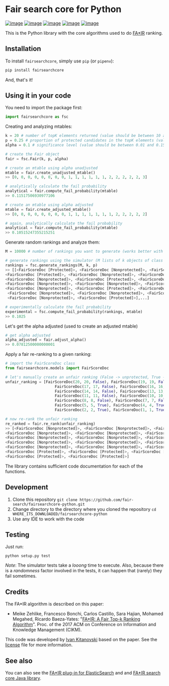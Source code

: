 # Fair search core for Python

[![image](https://img.shields.io/pypi/status/fairsearchcore.svg)](https://pypi.org/project/fairsearchcore/)
[![image](https://img.shields.io/pypi/v/fairsearchcore.svg)](https://pypi.org/project/fairsearchcore/)
[![image](https://img.shields.io/pypi/pyversions/fairsearchcore.svg)](https://pypi.org/project/fairsearchcore/)
[![image](https://img.shields.io/pypi/l/fairsearchcore.svg)](https://pypi.org/project/fairsearchcore/)
[![image](https://img.shields.io/pypi/implementation/fairsearchcore.svg)](https://pypi.org/project/fairsearchcore/)

This is the Python library with the core algorithms used to do [FA*IR](https://arxiv.org/abs/1706.06368) ranking.  

## Installation
To install `fairsearchcore`, simply use `pip` (or `pipenv`):
```bash
pip install fairsearchcore
```
And, that's it!

## Using it in your code
You need to import the package first: 
```python
import fairsearchcore as fsc
```
Creating and analyzing mtables:
```python
k = 20 # number of topK elements returned (value should be between 10 and 400)
p = 0.25 # proportion of protected candidates in the topK elements (value should be between 0.02 and 0.98) 
alpha = 0.1 # significance level (value should be between 0.01 and 0.15)

# create the Fair object 
fair = fsc.Fair(k, p, alpha)

# create an mtable using alpha unadjusted
mtable = fair.create_unadjusted_mtable()
>> [0, 0, 0, 0, 0, 0, 0, 0, 1, 1, 1, 1, 1, 1, 2, 2, 2, 2, 2, 3]

# analytically calculate the fail probability
analytical = fair.compute_fail_probability(mtable)
>> 0.11517506930977106 

# create an mtable using alpha adjusted
mtable = fair.create_adjusted_mtable()
>> [0, 0, 0, 0, 0, 0, 0, 0, 1, 1, 1, 1, 1, 1, 1, 2, 2, 2, 2, 2]

# again, analytically calculate the fail probability
analytical = fair.compute_fail_probability(mtable)
>> 0.10515247355215251

```
Generate random rankings and analyze them:
```python
M = 10000 # number of rankings you want to generate (works better with big numbers)

# generate rankings using the simulator (M lists of k objects of class fairsearchcore.models.FairScoreDoc) 
rankings = fsc.generate_rankings(M, k, p)
>> [[<FairScoreDoc [Protected]>, <FairScoreDoc [Nonprotected]>, <FairScoreDoc [Protected]>, 
<FairScoreDoc [Protected]>, <FairScoreDoc [Nonprotected]>, <FairScoreDoc [Nonprotected]>, 
<FairScoreDoc [Nonprotected]>, <FairScoreDoc [Protected]>, <FairScoreDoc [Nonprotected]>, 
<FairScoreDoc [Nonprotected]>, <FairScoreDoc [Nonprotected]>, <FairScoreDoc [Nonprotected]>, 
<FairScoreDoc [Nonprotected]>, <FairScoreDoc [Protected]>, <FairScoreDoc [Nonprotected]>, 
 <FairScoreDoc [Nonprotected]>, <FairScoreDoc [Nonprotected]>, <FairScoreDoc [Nonprotected]>, 
 <FairScoreDoc [Nonprotected]>, <FairScoreDoc [Protected]>],...]

# experimentally calculate the fail probability
experimental = fsc.compute_fail_probability(rankings, mtable)
>> 0.1025
```
Let's get the alpha adjusted (used to create an adjusted mtable)
```python
# get alpha adjusted
alpha_adjusted = fair.adjust_alpha()
>> 0.07812500000000001
```
Apply a fair re-ranking to a given ranking:
```python
# import the FairScoreDoc class
from fairsearchcore.models import FairScoreDoc

# let's manually create an unfair ranking (False -> unprotected, True -> protected)
unfair_ranking = [FairScoreDoc(20, 20, False), FairScoreDoc(19, 19, False), FairScoreDoc(18, 18, False),
                      FairScoreDoc(17, 17, False), FairScoreDoc(16, 16, False), FairScoreDoc(15, 15, False),
                      FairScoreDoc(14, 14, False), FairScoreDoc(13, 13, False), FairScoreDoc(12, 12, False),
                      FairScoreDoc(11, 11, False), FairScoreDoc(10, 10, False), FairScoreDoc(9, 9, False),
                      FairScoreDoc(8, 8, False), FairScoreDoc(7, 7, False), FairScoreDoc(6, 6, True),
                      FairScoreDoc(5, 5, True), FairScoreDoc(4, 4, True), FairScoreDoc(3, 3, True),
                      FairScoreDoc(2, 2, True), FairScoreDoc(1, 1, True)]

# now re-rank the unfair ranking                 
re_ranked = fair.re_rank(unfair_ranking)
>> [<FairScoreDoc [Nonprotected]>, <FairScoreDoc [Nonprotected]>, <FairScoreDoc [Nonprotected]>, 
<FairScoreDoc [Nonprotected]>, <FairScoreDoc [Nonprotected]>, <FairScoreDoc [Nonprotected]>, 
<FairScoreDoc [Nonprotected]>, <FairScoreDoc [Nonprotected]>, <FairScoreDoc [Protected]>, 
<FairScoreDoc [Nonprotected]>, <FairScoreDoc [Nonprotected]>, <FairScoreDoc [Nonprotected]>, 
<FairScoreDoc [Nonprotected]>, <FairScoreDoc [Nonprotected]>, <FairScoreDoc [Nonprotected]>,
<FairScoreDoc [Protected]>, <FairScoreDoc [Protected]>, <FairScoreDoc [Protected]>, 
<FairScoreDoc [Protected]>, <FairScoreDoc [Protected]>]
```

The library contains sufficient code documentation for each of the functions.
 
## Development

1. Clone this repository `git clone https://github.com/fair-search/fairsearchcore-python.git`
2. Change directory to the directory where you cloned the repository `cd WHERE_ITS_DOWNLOADED/fairsearchcore-python`
3. Use any IDE to work with the code

## Testing

Just run:
```
python setup.py test 
```
*Note*: The simulator tests take a *looong* time to execute. Also, because there is a *randomness* factor involved in 
the tests, it can happen that (rarely) they fail sometimes.
## Credits

The FA*IR algorithm is described on this paper:

* Meike Zehlike, Francesco Bonchi, Carlos Castillo, Sara Hajian, Mohamed Megahed, Ricardo Baeza-Yates: "[FA*IR: A Fair Top-k Ranking Algorithm](https://doi.org/10.1145/3132847.3132938)". Proc. of the 2017 ACM on Conference on Information and Knowledge Management (CIKM).

This code was developed by [Ivan Kitanovski](http://ivankitanovski.com/) based on the paper. See the [license](https://github.com/fair-search/fairsearchcore-python/blob/master/LICENSE) file for more information.

## See also

You can also see the [FA*IR plug-in for ElasticSearch](https://github.com/fair-search/fairsearch-elasticsearch-plugin)
and and [FA*IR search core Java library](https://github.com/fair-search/fairsearchcore-java).
